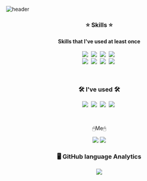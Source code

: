 ![header](https://capsule-render.vercel.app/api?type=slice&color=ABCDED&height=200&section=header&text=Seongwoo%20Jo&fontSize=70)

<!-- <p>
  ✔️ <br>
  ✔️ 
</p> -->

<h3 align="center">⭐️ Skills ⭐️</h3>
<h4 align="center">Skills that I've used at least once</h4>

<p align="center">
  <img src="https://img.shields.io/badge/Python-3776AB?style=flat-square&logo=Python]&logoColor=white"/></a>&nbsp 
  <img src="https://img.shields.io/badge/Node.js-339933?style=flat-square&logo=Node.js&logoColor=white"/></a>&nbsp 
  <img src="https://img.shields.io/badge/HTML5-E34F26?style=flat-square&logo=HTML5&logoColor=white"/></a>&nbsp 
  <img src="https://img.shields.io/badge/CSS3-1572B6?style=flat-square&logo=CSS3&logoColor=white"/></a>&nbsp 
  <br>
  <img src="https://img.shields.io/badge/JavaScript-F7DF1E?style=flat-square&logo=JavaScript&logoColor=white"/></a>&nbsp 
  <img src="https://img.shields.io/badge/jQuery-0769AD?style=flat-square&logo=jQuery&logoColor=white"/></a>&nbsp 
  <img src="https://img.shields.io/badge/Express.js-000000?style=flat-square&logo=Express&logoColor=white"/></a>&nbsp 
  <img src="https://img.shields.io/badge/MYSQL-4479A1?style=flat-square&logo=MYSQL&logoColor=white"/></a>&nbsp 
</p>
<br>
<h3 align="center">🛠 I've used 🛠</h3>
<p align="center">
  <img src="https://img.shields.io/badge/GitHub-black?style=flat-square&logo=GitHub&logoColor=white"/></a>&nbsp
  <img src="https://img.shields.io/badge/Slack-blueviolet?style=flat-square&logo=Slack&logoColor=white"/></a>&nbsp 
  <img src="https://img.shields.io/badge/Git-red?style=flat-square&logo=Git&logoColor=white"/></a>&nbsp
  <img src="https://img.shields.io/badge/Notion-white?style=flat-square&logo=Notion&logoColor=black"/></a>&nbsp 
</p>
<br>
<p align="center">🖱Me🖱</p>
<p align="center">
  <a href="mailto:jsw6872@gmail.com"><img src="https://img.shields.io/badge/jsw6872@gmail.com-d14836?style=flat&logo=Gmail&logoColor=white"/></a>
  <a href="https://www.instagram.com/tjddn623"><img src="https://img.shields.io/badge/-tjddn623-E4405F?style=flat&logo=Instagram&logoColor=white"/></a>
</p>

<h3 align="center">🖥 GitHub language Analytics</h3>
<p align="center">
  <a href="https://github.com/jsw6872">
  <img align="center" src="https://github-readme-stats.vercel.app/api/top-langs/?username=jsw6872&theme=gruvbox" />
  </a>
</p>
